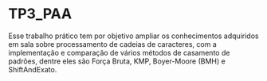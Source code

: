 # TP3_PAA
Esse trabalho prático tem por objetivo ampliar os conhecimentos adquiridos em sala sobre processamento de cadeias de caracteres, com a implementação e comparação de vários métodos de casamento de padrões, dentre eles são Força Bruta, KMP, Boyer-Moore (BMH) e ShiftAndExato.
